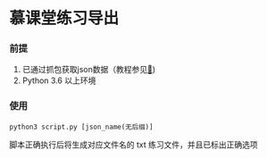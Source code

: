 # 慕课堂练习导出

### 前提

1. 已通过抓包获取json数据（教程参见[🔗](https://juejin.im/post/5c9779d76fb9a070b0486b08))
2. Python 3.6 以上环境

### 使用

`python3 script.py [json_name(无后缀)]`

脚本正确执行后将生成对应文件名的 txt 练习文件，并且已标出正确选项